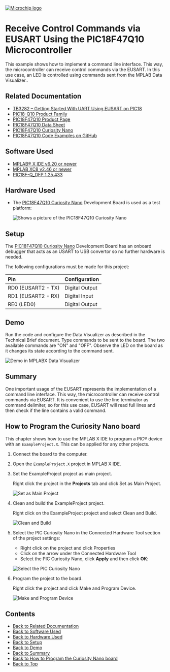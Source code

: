 <a href="https://www.microchip.com">
    <picture>
        <source media="(prefers-color-scheme: light)" srcset="images/microchip-light.png">
        <source media="(prefers-color-scheme: dark)" srcset="images/microchip-dark.png">
        <img alt="Microchip logo" src="images/microchip-light.png">
    </picture>
</a>

# Receive Control Commands via EUSART Using the PIC18F47Q10 Microcontroller

This example shows how to implement a command line interface. This way, the microcontroller can receive
control commands via the EUSART. In this use case, an LED is controlled using commands sent from the
MPLAB Data Visualizer..

## Related Documentation

- [TB3282 – Getting Started With UART Using EUSART on PIC18](https://www.microchip.com/en-us/application-notes/tb3282?utm_source=GitHub&utm_medium=TextLink&utm_campaign=MCU8_PIC18-Q10&utm_content=pic18f47q10-cnano-eusart-commands-bare-github&utm_bu=MCU08)
- [PIC18-Q10 Product Family](https://www.microchip.com/en-us/products/microcontrollers-and-microprocessors/8-bit-mcus/pic-mcus/pic18f-q10?utm_source=GitHub&utm_medium=TextLink&utm_campaign=MCU8_PIC18-Q10&utm_content=pic18f47q10-cnano-eusart-commands-bare-github&utm_bu=MCU08)
- [PIC18F47Q10 Product Page](https://www.microchip.com/en-us/product/PIC18F47Q10?utm_source=GitHub&utm_medium=TextLink&utm_campaign=MCU8_PIC18-Q10&utm_content=pic18f47q10-cnano-eusart-commands-bare-github&utm_bu=MCU08)
- [PIC18F47Q10 Data Sheet](https://ww1.microchip.com/downloads/aemDocuments/documents/MCU08/ProductDocuments/DataSheets/PIC18F26-45-46-Q10-Data-Sheet-40001996E.pdf?utm_source=GitHub&utm_medium=TextLink&utm_campaign=MCU8_PIC18-Q10&utm_content=pic18f47q10-cnano-eusart-commands-bare-github&utm_bu=MCU08)
- [PIC18F47Q10 Curiosity Nano](https://www.microchip.com/en-us/development-tool/DM182029?utm_source=GitHub&utm_medium=TextLink&utm_campaign=MCU8_PIC18-Q10&utm_content=pic18f47q10-cnano-eusart-commands-bare-github&utm_bu=MCU08)
- [PIC18F47Q10 Code Examples on GitHub](https://github.com/orgs/microchip-pic-avr-examples/repositories?q=pic18f47q10&type=all)

## Software Used

- [MPLAB® X IDE v6.20 or newer](https://www.microchip.com/en-us/tools-resources/develop/mplab-x-ide?utm_source=GitHub&utm_medium=TextLink&utm_campaign=MCU8_PIC18-Q10&utm_content=pic18f47q10-cnano-eusart-commands-bare-github&utm_bu=MCU08)
- [MPLAB XC8 v2.46 or newer](https://www.microchip.com/en-us/tools-resources/develop/mplab-xc-compilers?utm_source=GitHub&utm_medium=TextLink&utm_campaign=MCU8_PIC18-Q10&utm_content=pic18f47q10-cnano-eusart-commands-bare-github&utm_bu=MCU08)
- [PIC18F-Q_DFP 1.25.433](https://packs.download.microchip.com/)

## Hardware Used

- The [PIC18F47Q10 Curiosity Nano](https://www.microchip.com/en-us/development-tool/DM182029?utm_source=GitHub&utm_medium=TextLink&utm_campaign=MCU8_PIC18-Q10&utm_content=pic18f47q10-cnano-eusart-commands-bare-github&utm_bu=MCU08) Development Board is used as a test platform:

    ![Shows a picture of the PIC18F47Q10 Curiosity Nano](images/pic18f47q10-curiosity-nano-board.png)

## Setup

The [PIC18F47Q10 Curiosity Nano](https://www.microchip.com/en-us/development-tool/DM182029?utm_source=GitHub&utm_medium=TextLink&utm_campaign=MCU8_PIC18-Q10&utm_content=pic18f47q10-cnano-eusart-commands-bare-github&utm_bu=MCU08) Development Board has an onboard debugger that acts as an USART to USB convertor so no further hardware is needed.

The following configurations must be made for this project:

| Pin                | Configuration  |
| :----------------- | :------------- |
| RD0 (EUSART2 - TX) | Digital Output |
| RD1 (EUSART2 - RX) | Digital Input  |
| RE0 (LED0)         | Digital Output |

## Demo

Run the code and configure the Data Visualizer as described in the Technical Brief document. Type commands to be sent to the board. The two available commands are "ON" and "OFF". Observe the LED on the board as it changes its state
according to the command sent.

![Demo in MPLABX Data Visualizer](images/demo.png)

## Summary

One important usage of the EUSART represents the implementation of a command line interface. This way, the
microcontroller can receive control commands via EUSART. It is convenient to use the line terminator as command
delimiter, so for this use case, EUSART will read full lines and then check if the line contains a valid command.

## How to Program the Curiosity Nano board

This chapter shows how to use the MPLAB X IDE to program a PIC® device with an `ExampleProject.X`. This can be applied for any other projects.

1. Connect the board to the computer.

2. Open the `ExampleProject.X` project in MPLAB X IDE.

3. Set the ExampleProject project as main project.

    Right click the project in the **Projects** tab and click Set as Main Project.

    ![Set as Main Project](images/main-project.png)

4. Clean and build the ExampleProject project.

    Right click on the ExampleProject project and select Clean and Build.

    ![Clean and Build](images/clean-and-build.png)

5. Select the PIC Curiosity Nano in the Connected Hardware Tool section of the project settings:

    - Right click on the project and click Properties
    - Click on the arrow under the Connected Hardware Tool
    - Select the PIC Curiosity Nano, click **Apply** and then click **OK**:

    ![Select the PIC Curiosity Nano](images/device.png)

6. Program the project to the board.

    Right click the project and click Make and Program Device.

    ![Make and Program Device](images/make-and-program.png)

## Contents

- [Back to Related Documentation](#related-documentation)
- [Back to Software Used](#software-used)
- [Back to Hardware Used](#hardware-used)
- [Back to Setup](#setup)
- [Back to Demo](#demo)
- [Back to Summary](#summary)
- [Back to How to Program the Curiosity Nano board](#how-to-program-the-curiosity-nano-board)
- [Back to Top](#receive-control-commands-via-eusart-using-the-pic18f47q10-microcontroller)
